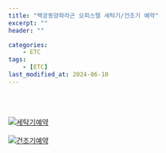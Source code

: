 ```yaml
---
title: "백궁동양파라곤 오피스텔 세탁기/건조기 예약"
excerpt: ""
header: ""

categories:
    - ETC
tags:
    - [ETC]
last_modified_at: 2024-06-10
---
```

<br><br>



[![세탁기예약](/upload/paragon/01.png)](https://asteriskos.notion.site/6baa0cb479a34408bea0e42679beaf9e?pvs=4)
<br><br>
[![건조기예약](/upload/paragon/02.png)](https://asteriskos.notion.site/6baa0cb479a34408bea0e42679beaf9e?pvs=4)
<br><br>


<br>

<br><br>

